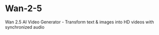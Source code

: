 # Wan-2-5
  Wan 2.5 AI Video Generator - Transform text &amp; images into HD videos with synchronized audio
